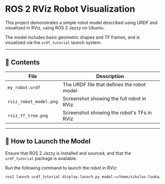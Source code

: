 # ROS 2 RViz Robot Visualization

This project demonstrates a simple robot model described using URDF and visualized in RViz, using ROS 2 Jazzy on Ubuntu.

The model includes basic geometric shapes and TF frames, and is visualized via the `urdf_tutorial` launch system.

---

## 📁 Contents

| File                   | Description                                 |
|------------------------|---------------------------------------------|
| `my_robot.urdf`        | The URDF file that defines the robot model |
| `rviz_robot_model.png` | Screenshot showing the full robot in RViz  |
| `rviz_tf_tree.png`     | Screenshot showing the robot's TFs in RViz |

---

## 🚀 How to Launch the Model

Ensure that ROS 2 Jazzy is installed and sourced, and that the `urdf_tutorial` package is available.

Run the following command to launch the robot in RViz:

```bash
ros2 launch urdf_tutorial display.launch.py model:=/home/nikolas-louka/my_robot_rviz_demo/my_robot.urdf

